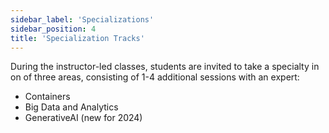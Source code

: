 ```yaml
---
sidebar_label: 'Specializations'
sidebar_position: 4
title: 'Specialization Tracks'
---
```


During the instructor-led classes, students are invited to take a specialty in on of three areas, consisting of 1-4 additional sessions with an expert:
* Containers
* Big Data and Analytics
* GenerativeAI (new for 2024)
